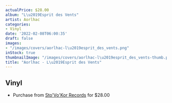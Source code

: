 ```yaml
---
actualPrice: $28.00
album: "L\u2019Esprit des Vents"
artist: Aorlhac
categories:
- Vinyl
date: '2022-02-08T06:00:35'
draft: false
images:
- "/images/covers/aorlhac-l\u2019esprit_des_vents.png"
inStock: true
thumbnailImage: "/images/covers/aorlhac-l\u2019esprit_des_vents-thumb.png"
title: "Aorlhac - L\u2019Esprit des Vents"
---
```


## Vinyl
* Purchase from [Sto'Vo'Kor Records](https://stovokor-records.com/products/aorlhac-l-esprit-des-vents) for $28.00
